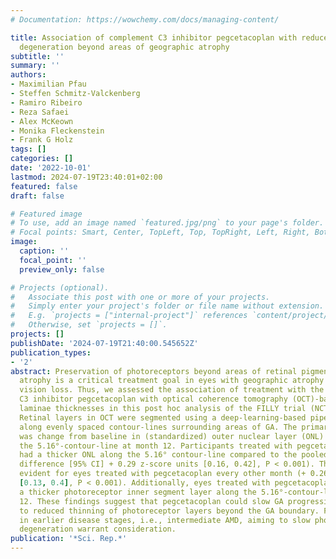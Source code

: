 ```yaml
---
# Documentation: https://wowchemy.com/docs/managing-content/

title: Association of complement C3 inhibitor pegcetacoplan with reduced photoreceptor
  degeneration beyond areas of geographic atrophy
subtitle: ''
summary: ''
authors:
- Maximilian Pfau
- Steffen Schmitz-Valckenberg
- Ramiro Ribeiro
- Reza Safaei
- Alex McKeown
- Monika Fleckenstein
- Frank G Holz
tags: []
categories: []
date: '2022-10-01'
lastmod: 2024-07-19T23:40:01+02:00
featured: false
draft: false

# Featured image
# To use, add an image named `featured.jpg/png` to your page's folder.
# Focal points: Smart, Center, TopLeft, Top, TopRight, Left, Right, BottomLeft, Bottom, BottomRight.
image:
  caption: ''
  focal_point: ''
  preview_only: false

# Projects (optional).
#   Associate this post with one or more of your projects.
#   Simply enter your project's folder or file name without extension.
#   E.g. `projects = ["internal-project"]` references `content/project/deep-learning/index.md`.
#   Otherwise, set `projects = []`.
projects: []
publishDate: '2024-07-19T21:40:00.545652Z'
publication_types:
- '2'
abstract: Preservation of photoreceptors beyond areas of retinal pigment epithelium
  atrophy is a critical treatment goal in eyes with geographic atrophy (GA) to prevent
  vision loss. Thus, we assessed the association of treatment with the complement
  C3 inhibitor pegcetacoplan with optical coherence tomography (OCT)-based photoreceptor
  laminae thicknesses in this post hoc analysis of the FILLY trial (NCT02503332).
  Retinal layers in OCT were segmented using a deep-learning-based pipeline and extracted
  along evenly spaced contour-lines surrounding areas of GA. The primary outcome measure
  was change from baseline in (standardized) outer nuclear layer (ONL) thickness at
  the 5.16°-contour-line at month 12. Participants treated with pegcetacoplan monthly
  had a thicker ONL along the 5.16° contour-line compared to the pooled sham arm (mean
  difference [95% CI] + 0.29 z-score units [0.16, 0.42], P < 0.001). The same was
  evident for eyes treated with pegcetacoplan every other month (+ 0.26 z-score units
  [0.13, 0.4], P < 0.001). Additionally, eyes treated with pegcetacoplan exhibited
  a thicker photoreceptor inner segment layer along the 5.16°-contour-line at month
  12. These findings suggest that pegcetacoplan could slow GA progression and lead
  to reduced thinning of photoreceptor layers beyond the GA boundary. Future trials
  in earlier disease stages, i.e., intermediate AMD, aiming to slow photoreceptor
  degeneration warrant consideration.
publication: '*Sci. Rep.*'
---
```

